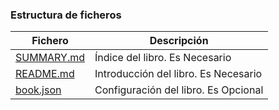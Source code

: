 ### Estructura de ficheros
| Fichero  | Descripción |
| --------------- | -------------------------------------|
| [SUMMARY.md][1] | Índice del libro. Es Necesario       |
| [README.md][2]  | Introducción del libro. Es Necesario |
| [book.json][3]  | Configuración del libro. Es Opcional |

[1]: files.md
[2]: files.md
[3]: files.md
